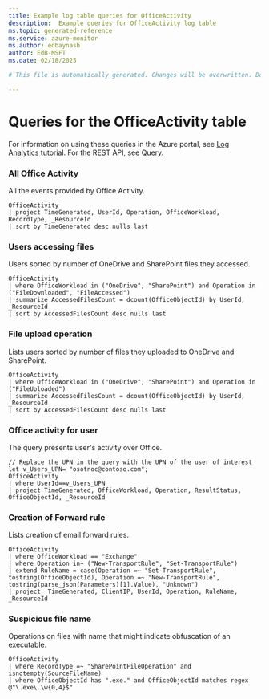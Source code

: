 ```yaml
---
title: Example log table queries for OfficeActivity
description:  Example queries for OfficeActivity log table
ms.topic: generated-reference
ms.service: azure-monitor
ms.author: edbaynash
author: EdB-MSFT
ms.date: 02/18/2025

# This file is automatically generated. Changes will be overwritten. Do not change this file directly. 

---
```


# Queries for the OfficeActivity table

For information on using these queries in the Azure portal, see [Log Analytics tutorial](/azure/azure-monitor/logs/log-analytics-tutorial). For the REST API, see [Query](/rest/api/loganalytics/query).


### All Office Activity  


All the events provided by Office Activity.  

```query
OfficeActivity
| project TimeGenerated, UserId, Operation, OfficeWorkload, RecordType, _ResourceId
| sort by TimeGenerated desc nulls last
```



### Users accessing files  


Users sorted by number of OneDrive and SharePoint files they accessed.  

```query
OfficeActivity
| where OfficeWorkload in ("OneDrive", "SharePoint") and Operation in ("FileDownloaded", "FileAccessed")
| summarize AccessedFilesCount = dcount(OfficeObjectId) by UserId, _ResourceId
| sort by AccessedFilesCount desc nulls last
```



### File upload operation  


Lists users sorted by number of files they uploaded to OneDrive and SharePoint.  

```query
OfficeActivity
| where OfficeWorkload in ("OneDrive", "SharePoint") and Operation in ("FileUploaded")
| summarize AccessedFilesCount = dcount(OfficeObjectId) by UserId, _ResourceId
| sort by AccessedFilesCount desc nulls last
```



### Office activity for user  


The query presents user's activity over Office.  

```query
// Replace the UPN in the query with the UPN of the user of interest
let v_Users_UPN= "osotnoc@contoso.com";
OfficeActivity
| where UserId==v_Users_UPN
| project TimeGenerated, OfficeWorkload, Operation, ResultStatus, OfficeObjectId, _ResourceId
```



### Creation of Forward rule  


Lists creation of email forward rules.  

```query
OfficeActivity
| where OfficeWorkload == "Exchange"
| where Operation in~ ("New-TransportRule", "Set-TransportRule")
| extend RuleName = case(Operation =~ "Set-TransportRule", tostring(OfficeObjectId), Operation =~ "New-TransportRule", tostring(parse_json(Parameters)[1].Value), "Unknown")
| project  TimeGenerated, ClientIP, UserId, Operation, RuleName, _ResourceId
```



### Suspicious file name  


Operations on files with name that might indicate obfuscation of an executable.  

```query
OfficeActivity
| where RecordType =~ "SharePointFileOperation" and isnotempty(SourceFileName)
| where OfficeObjectId has ".exe." and OfficeObjectId matches regex @"\.exe\.\w{0,4}$"
```

